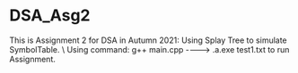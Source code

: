 # DSA_Asg2
This is Assignment 2 for DSA in Autumn 2021: Using Splay Tree to simulate SymbolTable. \\
Using command: g++ main.cpp ----> \.a.exe test1.txt to run Assignment.

